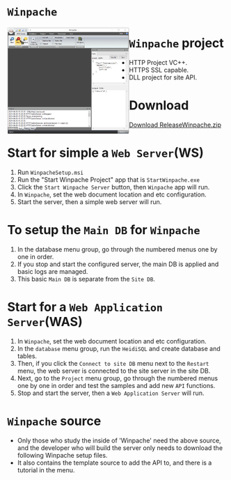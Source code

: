 # `Winpache`
<img align="left" src="rsc/ToStartWeb10sec.gif" width="280">

# `Winpache` project
* HTTP Project VC++.
* HTTPS SSL capable.
* DLL project for site API.

# Download
[Download ReleaseWinpache.zip](https://www.dropbox.com/sh/ch86hzxfhbgl7fs/AABdYPPYMteR5SpTsgMEbUeJa?dl=1)

# Start for simple a `Web Server`(WS)
1. Run `WinpacheSetup.msi`
2. Run the "Start Winpache Project" app that is `StartWinpache.exe`
3. Click the `Start Winpache Server` button, then `Winpache` app will run.
4. In `Winpache`, set the web document location and etc configuration.
5. Start the server, then a simple web server will run.

# To setup the `Main DB` for `Winpache`
1. In the database menu group, go through the numbered menus one by one in order.
2. If you stop and start the configured server, the main DB is applied and basic logs are managed.
3. This basic `Main DB` is separate from the `Site DB`.

# Start for a `Web Application Server`(WAS)
1. In `Winpache`, set the web document location and etc configuration.
2. In the `database` menu group, run the `HeidiSQL` and create database and tables.
3. Then, if you click the `Connect to site DB` menu next to the `Restart` menu, the web server is connected to the site server in the site DB.
4. Next, go to the `Project` menu group, go through the numbered menus one by one in order and test the samples and add new `API` functions.
5. Stop and start the server, then a `Web Application Server` will run.

# `Winpache` source
* Only those who study the inside of 'Winpache' need the above source, and the developer who will build the server only needs to download the following Winpache setup files. 
* It also contains the template source to add the API to, and there is a tutorial in the menu.

